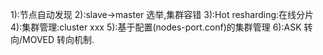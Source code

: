 1):节点自动发现
2):slave->master 选举,集群容错
3):Hot resharding:在线分片
4):集群管理:cluster xxx
5):基于配置(nodes-port.conf)的集群管理
6):ASK 转向/MOVED 转向机制.
